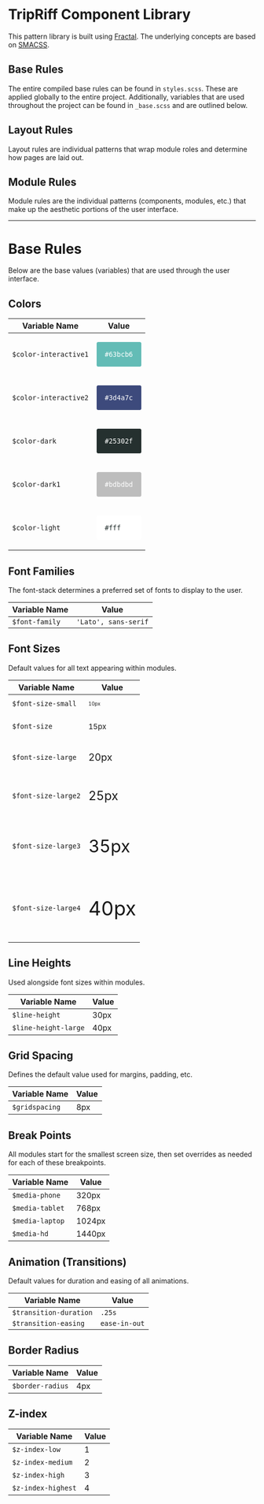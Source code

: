 # TripRiff Component Library

This pattern library is built using [Fractal](http://fractal.build). The underlying concepts are based on [SMACSS](https://smacss.com).

## Base Rules

The entire compiled base rules can be found in `styles.scss`. These are applied globally to the entire project. Additionally, variables that are used throughout the project can be found in `_base.scss` and are outlined below.

## Layout Rules

Layout rules are individual patterns that wrap module roles and determine how pages are laid out.

## Module Rules

Module rules are the individual patterns (components, modules, etc.) that make up the aesthetic portions of the user interface.

<hr>

# Base Rules

Below are the base values (variables) that are used through the user interface.

## Colors

Variable Name | Value
------------- | -----
`$color-interactive1` | <p style="background-color: #63bcb6; padding: 1em; border: 1px solid #63bcb6; color: #fff; border-radius: 3px">`#63bcb6`</p>
`$color-interactive2` | <p style="background-color: #3d4a7c; padding: 1em; border: 1px solid #3d4a7c; color: #fff; border-radius: 3px">`#3d4a7c`</p>
`$color-dark` | <p style="background-color: #25302f; padding: 1em; border: 1px solid #25302f; color: #fff; border-radius: 3px">`#25302f`</p>
`$color-dark1` | <p style="background-color: #bdbdbd; padding: 1em; border: 1px solid #bdbdbd; color: #fff; border-radius: 3px">`#bdbdbd`</p>
`$color-light` | <p style="background-color: #fff; padding: 1em; border: 1px solid #fff; color: #25302f; border-radius: 3px">`#fff`</p>

## Font Families

The font-stack determines a preferred set of fonts to display to the user.

Variable Name | Value
------------- | -----
`$font-family` | `'Lato', sans-serif`

## Font Sizes

Default values for all text appearing within modules.

Variable Name | Value
------------- | -----
`$font-size-small` | <p style="font-size: 10px;">10px</p>
`$font-size` | <p style="font-size: 15px;">15px</p>
`$font-size-large` | <p style="font-size: 20px;">20px</p>
`$font-size-large2` | <p style="font-size: 25px;">25px</p>
`$font-size-large3` | <p style="font-size: 35px;">35px</p>
`$font-size-large4` | <p style="font-size: 40px;">40px</p>

## Line Heights

Used alongside font sizes within modules.

Variable Name | Value
------------- | -----
`$line-height` | 30px
`$line-height-large` | 40px


## Grid Spacing

Defines the default value used for margins, padding, etc.

Variable Name | Value
------------- | -----
`$gridspacing` | 8px

## Break Points

All modules start for the smallest screen size, then set overrides as needed for each of these breakpoints.

Variable Name | Value
------------- | -----
`$media-phone` | 320px
`$media-tablet` | 768px
`$media-laptop` | 1024px
`$media-hd` | 1440px

## Animation (Transitions)

Default values for duration and easing of all animations.

Variable Name | Value
------------- | -----
`$transition-duration` | `.25s`
`$transition-easing` | `ease-in-out`

## Border Radius

Variable Name | Value
------------- | -----
`$border-radius` | 4px

## Z-index

Variable Name | Value
------------- | -----
`$z-index-low` | 1
`$z-index-medium` | 2
`$z-index-high` | 3
`$z-index-highest` | 4
